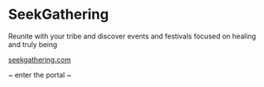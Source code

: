 # SeekGathering

Reunite with your tribe and discover events and festivals focused on healing and truly being

[seekgathering.com](https://seekgathering.com)

~ enter the portal ~
